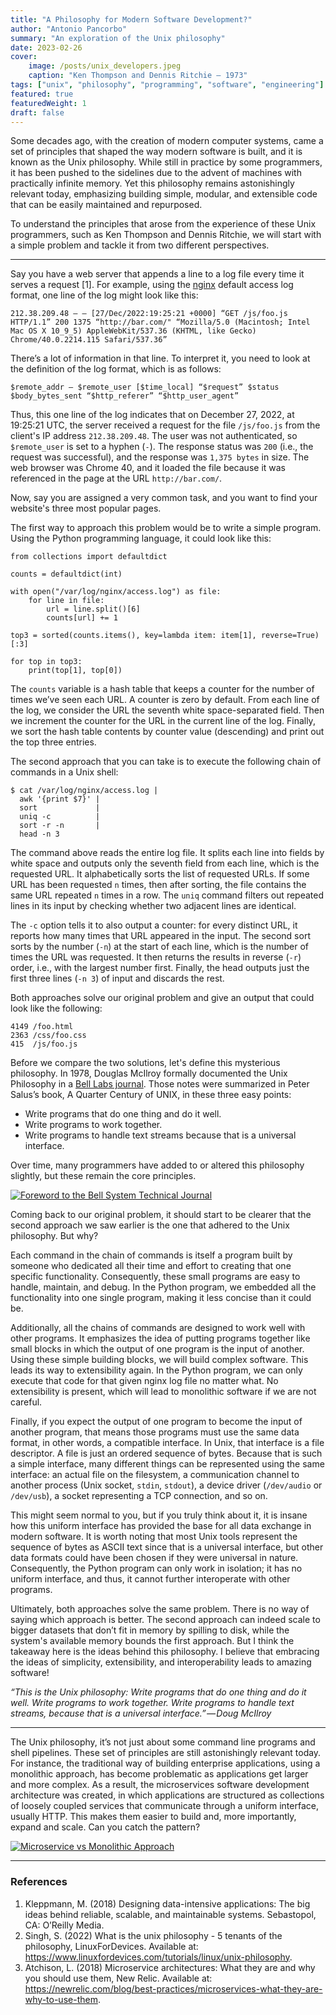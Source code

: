 ```yaml
---
title: "A Philosophy for Modern Software Development?"
author: "Antonio Pancorbo"
summary: "An exploration of the Unix philosophy"
date: 2023-02-26
cover:
    image: /posts/unix_developers.jpeg
    caption: "Ken Thompson and Dennis Ritchie — 1973"
tags: ["unix", "philosophy", "programming", "software", "engineering"]
featured: true
featuredWeight: 1
draft: false
---
```


Some decades ago, with the creation of modern computer systems, came a set of
principles that shaped the way modern software is built, and it is known as the
Unix philosophy. While still in practice by some programmers, it has been pushed
to the sidelines due to the advent of machines with practically infinite memory.
Yet this philosophy remains astonishingly relevant today, emphasizing building
simple, modular, and extensible code that can be easily maintained and repurposed.

To understand the principles that arose from the experience of these Unix
programmers, such as Ken Thompson and Dennis Ritchie, we will start with a 
simple problem and tackle it from two different perspectives.

---

Say you have a web server that appends a line to a log file every time it
serves a request [1]. For example, using the [nginx](https://www.nginx.com/)
default access log format, one line of the log might look like this:

```text
212.38.209.48 — — [27/Dec/2022:19:25:21 +0000] “GET /js/foo.js HTTP/1.1” 200 1375 “http://bar.com/" “Mozilla/5.0 (Macintosh; Intel Mac OS X 10_9_5) AppleWebKit/537.36 (KHTML, like Gecko) Chrome/40.0.2214.115 Safari/537.36”
```

There’s a lot of information in that line. To interpret it, you need to
look at the definition of the log format, which is as follows:

```text
$remote_addr — $remote_user [$time_local] “$request” $status $body_bytes_sent “$http_referer” “$http_user_agent”
```

Thus, this one line of the log indicates that on December 27, 2022, at 19:25:21
UTC, the server received a request for the file `/js/foo.js` from the
client's IP address `212.38.209.48`. The user was not authenticated,
so `$remote_user` is set to a hyphen (`-`). The response status was `200`
(i.e., the request was successful), and the response was `1,375 bytes` in size.
The web browser was Chrome 40, and it loaded the file because it was referenced
in the page at the URL `http://bar.com/`.

Now, say you are assigned a very common task, and you want to find your website's
three most popular pages.

The first way to approach this problem would be to write a simple program.
Using the Python programming language, it could look like this:

```python3
from collections import defaultdict

counts = defaultdict(int)

with open("/var/log/nginx/access.log") as file:
    for line in file:
        url = line.split()[6]
        counts[url] += 1

top3 = sorted(counts.items(), key=lambda item: item[1], reverse=True)[:3]

for top in top3:
    print(top[1], top[0])
```

The `counts` variable is a hash table that keeps a counter for the number of times
we’ve seen each URL. A counter is zero by default. From each line of the log, we
consider the URL the seventh white space-separated field. Then we increment the
counter for the URL in the current line of the log. Finally, we sort the hash
table contents by counter value (descending) and print out the top three entries.

The second approach that you can take is to execute the following chain of
commands in a Unix shell:

```text
$ cat /var/log/nginx/access.log |
  awk '{print $7}' |       
  sort             |
  uniq -c          |
  sort -r -n       |
  head -n 3
```

The command above reads the entire log file. It splits each line into
fields by white space and outputs only the seventh field from each line,
which is the requested URL. It alphabetically sorts the list of requested
URLs. If some URL has been requested `n` times, then after sorting, the
file contains the same URL repeated `n` times in a row. The `uniq` command
filters out repeated lines in its input by checking whether two adjacent
lines are identical.

The `-c` option tells it to also output a counter: for every distinct URL,
it reports how many times that URL appeared in the input. The second sort
sorts by the number (`-n`) at the start of each line, which is the number
of times the URL was requested. It then returns the results in reverse (`-r`)
order, i.e., with the largest number first. Finally, the head outputs just
the first three lines (`-n 3`) of input and discards the rest.

Both approaches solve our original problem and give an output that could look
like the following:

```text
4149 /foo.html 
2363 /css/foo.css
415  /js/foo.js
```

Before we compare the two solutions, let's define this mysterious philosophy.
In 1978, Douglas McIlroy formally documented the Unix Philosophy in a
[Bell Labs journal](https://archive.org/details/bstj57-6-1899/mode/2up).
Those notes were summarized in Peter Salus’s book, A Quarter Century
of UNIX, in these three easy points:

* Write programs that do one thing and do it well.
* Write programs to work together.
* Write programs to handle text streams because that is a universal interface.

Over time, many programmers have added to or altered this philosophy slightly,
but these remain the core principles.

[![Foreword to the Bell System Technical Journal](/posts/unix_developers.jpg#center)](https://danluu.com/mcilroy-unix/#:~:text=handle%20massive%20projects.-,Style,to%20throw%20some%20of%20them%20out%20after%20you%27ve%20finished%20using%20them.,-Illustrations%20of%20these)

Coming back to our original problem, it should start to be clearer that the 
second approach we saw earlier is the one that adhered to the Unix philosophy.
But why?

Each command in the chain of commands is itself a program built by someone who
dedicated all their time and effort to creating that one specific functionality.
Consequently, these small programs are easy to handle, maintain, and debug.
In the Python program, we embedded all the functionality into one single program,
making it less concise than it could be.

Additionally, all the chains of commands are designed to work well with other
programs. It emphasizes the idea of putting programs together like small
blocks in which the output of one program is the input of another. Using
these simple building blocks, we will build complex software. This leads its
way to extensibility again. In the Python program, we can only execute that code
for that given nginx log file no matter what. No extensibility is present,
which will lead to monolithic software if we are not careful.

Finally, if you expect the output of one program to become the input of
another program, that means those programs must use the same data format,
in other words, a compatible interface. In Unix, that interface is a file
descriptor. A file is just an ordered sequence of bytes. Because that is
such a simple interface, many different things can be represented using the 
same interface: an actual file on the filesystem, a communication channel to
another process (Unix socket, `stdin`, `stdout`), a device driver (`/dev/audio`
or `/dev/usb`), a socket representing a TCP connection, and so on.

This might seem normal to you, but if you truly think about it, it is
insane how this uniform interface has provided the base for all data exchange
in modern software. It is worth noting that most Unix tools represent the
sequence of bytes as ASCII text since that is a universal interface, but other
data formats could have been chosen if they were universal in nature.
Consequently, the Python program can only work in isolation; it has no uniform
interface, and thus, it cannot further interoperate with other programs.

Ultimately, both approaches solve the same problem. There is no way of saying
which approach is better. The second approach can indeed scale to bigger
datasets that don’t fit in memory by spilling to disk, while the system's
available memory bounds the first approach. But I think the takeaway here is
the ideas behind this philosophy. I believe that embracing the ideas of
simplicity, extensibility, and interoperability leads to amazing software!

*“This is the Unix philosophy: Write programs that do one thing and do it well.
Write programs to work together. Write programs to handle text streams,
because that is a universal interface.” — Doug McIlroy*

---

The Unix philosophy, it’s not just about some command line programs and
shell pipelines. These set of principles are still astonishingly relevant today.
For instance, the traditional way of building enterprise applications, using
a monolithic approach, has become problematic as applications get larger and
more complex. As a result, the microservices software development architecture
was created, in which applications are structured as collections of loosely
coupled services that communicate through a uniform interface, usually HTTP.
This makes them easier to build and, more importantly, expand and scale.
Can you catch the pattern?

[![Microservice vs Monolithic Approach](/posts/micro_mono_architecture.jpeg#center)](https://www.tony.software/posts/micro_mono_architecture.jpeg)

---

### References
1. Kleppmann, M. (2018) Designing data-intensive applications: The big ideas behind
reliable, scalable, and maintainable systems. Sebastopol, CA: O’Reilly Media. 
2. Singh, S. (2022) What is the unix philosophy - 5 tenants of the philosophy,
LinuxForDevices. Available at: https://www.linuxfordevices.com/tutorials/linux/unix-philosophy.
3. Atchison, L. (2018) Microservice architectures: What they are and why you should
use them, New Relic. Available at: https://newrelic.com/blog/best-practices/microservices-what-they-are-why-to-use-them.

